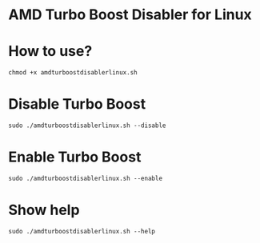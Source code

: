 # AMD Turbo Boost Disabler for Linux

# How to use?
`chmod +x amdturboostdisablerlinux.sh`

# Disable Turbo Boost
`sudo ./amdturboostdisablerlinux.sh --disable`

# Enable Turbo Boost
`sudo ./amdturboostdisablerlinux.sh --enable`

# Show help
`sudo ./amdturboostdisablerlinux.sh --help`

